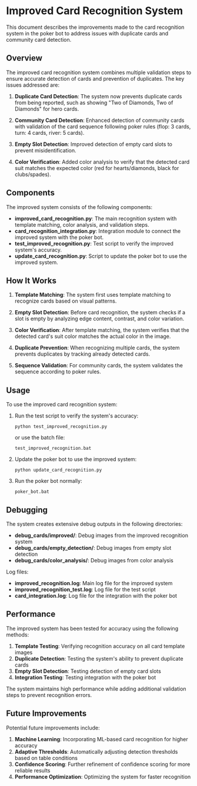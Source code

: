 # Improved Card Recognition System

This document describes the improvements made to the card recognition system in the poker bot to address issues with duplicate cards and community card detection.

## Overview

The improved card recognition system combines multiple validation steps to ensure accurate detection of cards and prevention of duplicates. The key issues addressed are:

1. **Duplicate Card Detection**: The system now prevents duplicate cards from being reported, such as showing "Two of Diamonds, Two of Diamonds" for hero cards.

2. **Community Card Detection**: Enhanced detection of community cards with validation of the card sequence following poker rules (flop: 3 cards, turn: 4 cards, river: 5 cards).

3. **Empty Slot Detection**: Improved detection of empty card slots to prevent misidentification.

4. **Color Verification**: Added color analysis to verify that the detected card suit matches the expected color (red for hearts/diamonds, black for clubs/spades).

## Components

The improved system consists of the following components:

- **improved_card_recognition.py**: The main recognition system with template matching, color analysis, and validation steps.
- **card_recognition_integration.py**: Integration module to connect the improved system with the poker bot.
- **test_improved_recognition.py**: Test script to verify the improved system's accuracy.
- **update_card_recognition.py**: Script to update the poker bot to use the improved system.

## How It Works

1. **Template Matching**: The system first uses template matching to recognize cards based on visual patterns.

2. **Empty Slot Detection**: Before card recognition, the system checks if a slot is empty by analyzing edge content, contrast, and color variation.

3. **Color Verification**: After template matching, the system verifies that the detected card's suit color matches the actual color in the image.

4. **Duplicate Prevention**: When recognizing multiple cards, the system prevents duplicates by tracking already detected cards.

5. **Sequence Validation**: For community cards, the system validates the sequence according to poker rules.

## Usage

To use the improved card recognition system:

1. Run the test script to verify the system's accuracy:
   ```
   python test_improved_recognition.py
   ```
   or use the batch file:
   ```
   test_improved_recognition.bat
   ```

2. Update the poker bot to use the improved system:
   ```
   python update_card_recognition.py
   ```

3. Run the poker bot normally:
   ```
   poker_bot.bat
   ```

## Debugging

The system creates extensive debug outputs in the following directories:

- **debug_cards/improved/**: Debug images from the improved recognition system
- **debug_cards/empty_detection/**: Debug images from empty slot detection
- **debug_cards/color_analysis/**: Debug images from color analysis

Log files:
- **improved_recognition.log**: Main log file for the improved system
- **improved_recognition_test.log**: Log file for the test script
- **card_integration.log**: Log file for the integration with the poker bot

## Performance

The improved system has been tested for accuracy using the following methods:

1. **Template Testing**: Verifying recognition accuracy on all card template images
2. **Duplicate Detection**: Testing the system's ability to prevent duplicate cards
3. **Empty Slot Detection**: Testing detection of empty card slots
4. **Integration Testing**: Testing integration with the poker bot

The system maintains high performance while adding additional validation steps to prevent recognition errors.

## Future Improvements

Potential future improvements include:

1. **Machine Learning**: Incorporating ML-based card recognition for higher accuracy
2. **Adaptive Thresholds**: Automatically adjusting detection thresholds based on table conditions
3. **Confidence Scoring**: Further refinement of confidence scoring for more reliable results
4. **Performance Optimization**: Optimizing the system for faster recognition
